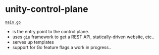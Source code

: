 # unity-control-plane

[`main.go`](https://github.com/unity-sds/unity-control-plane/blob/main/cmd/web/main.go)
 * is the entry point to the control plane.
 * uses [`gin`](https://github.com/gin-gonic/gin) framework to get a REST API, statically-driven website, etc..
 * serves up templates
 * support for Go feature flags a work in progress..
